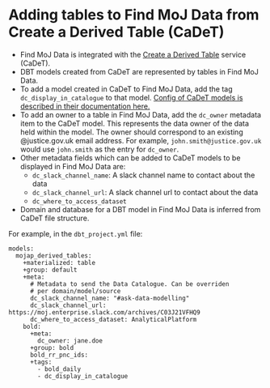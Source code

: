 # Adding tables to Find MoJ Data from Create a Derived Table (CaDeT)

- Find MoJ Data is integrated with the [Create a Derived Table](https://github.com/moj-analytical-services/create-a-derived-table) service (CaDeT).
- DBT models created from CaDeT are represented by tables in Find MoJ Data.
- To add a model created in CaDeT to Find MoJ Data, add the tag `dc_display_in_catalogue` to that model. [Config of CaDeT models is described in their documentation here.](https://user-guidance.analytical-platform.service.justice.gov.uk/tools/create-a-derived-table/models/#where-can-i-define-configs)
- To add an owner to a table in Find MoJ Data, add the `dc_owner` metadata item to the CaDeT model. This represents the data owner of the data held within the model. The owner should correspond to an existing @justice.gov.uk email address. For example, `john.smith@justice.gov.uk` would use `john.smith` as the entry for `dc_owner`.
- Other metadata fields which can be added to CaDeT models to be displayed in Find MoJ Data are:
  - `dc_slack_channel_name`: A slack channel name to contact about the data
  - `dc_slack_channel_url`: A slack channel url to contact about the data
  - `dc_where_to_access_dataset`
- Domain and database for a DBT model in Find MoJ Data is inferred from CaDeT file structure.

For example, in the `dbt_project.yml` file:

```
models:
  mojap_derived_tables:
    +materialized: table
    +group: default
    +meta:
      # Metadata to send the Data Catalogue. Can be overriden
      # per domain/model/source
      dc_slack_channel_name: "#ask-data-modelling"
      dc_slack_channel_url: https://moj.enterprise.slack.com/archives/C03J21VFHQ9
      dc_where_to_access_dataset: AnalyticalPlatform
    bold:
      +meta:
        dc_owner: jane.doe
      +group: bold
      bold_rr_pnc_ids:
      +tags:
        - bold_daily
        - dc_display_in_catalogue
```
